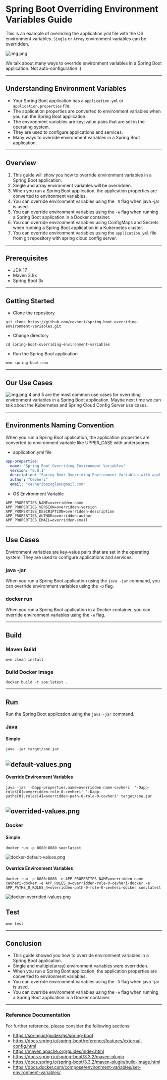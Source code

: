 # Spring Boot Overriding Environment Variables Guide


This is an example of overriding the application.yml file with the OS environment variables. 
`Single` or `Array` environment variables can be overridden.

![img.png](images/title.png)

We talk about many ways to override environment variables in a Spring Boot application. Not auto-configuration :(

---

## Understanding Environment Variables
* Your Spring Boot application has a `application.yml` or `application.properties` file.
* The application properties are converted to environment variables when you run the Spring Boot application.
* The environment variables are key-value pairs that are set in the operating system.
* They are used to configure applications and services.
* Many ways to override environment variables in a Spring Boot application.

---

## Overview
1. This guide will show you how to override environment variables in a Spring Boot application.
2. Single and array environment variables will be overridden.
3. When you run a Spring Boot application, the application properties are converted to environment variables.
4. You can override environment variables using the `-D` flag when java -jar is used.
5. You can override environment variables using the `-e` flag when running a Spring Boot application in a Docker container.
6. You can override environment variables using ConfigMaps and Secrets when running a Spring Boot application in a Kubernetes cluster.
7. You can override environment variables using the `application.yml` file from git repository with spring cloud config server.

----

## Prerequisites
* JDK 17
* Maven 3.9x
* Spring Boot 3x

---

## Getting Started
* Clone the repository
```shell
git clone https://github.com/cevheri/spring-boot-overriding-environment-variables.git
```

* Change directory
```shell
cd spring-boot-overriding-environment-variables
```

* Run the Spring Boot application
```shell
mvn spring-boot:run
```

---


## Our Use Cases
![img.png](images/uses-cases.png)
4 and 5 are the most common use cases for overriding environment variables in a Spring Boot application. Maybe next time we can talk about the Kubernetes and Spring Cloud Config Server use cases.

---

## Environments Naming Convention
When you run a Spring Boot application, the application properties are converted to environment variable like UPPER_CASE with underscores.

* application.yml file
```yml
app-properties:
  name: "Spring Boot Overriding Environment Variables"
  version: "0.0.1"
  description: "Spring Boot Overriding Environment Variables with application.yml"
  author: "Cevheri"
  email: "cevheribozoglan@gmail.com"
```
* OS Environment Variable
```shell
APP_PROPERTIES_NAME=overridden-name
APP_PROPERTIES_VERSION=overridden-version
APP_PROPERTIES_DESCRIPTION=overridden-description
APP_PROPERTIES_AUTHOR=overridden-author
APP_PROPERTIES_EMAIL=overridden-email
```

---

## Use Cases
Environment variables are key-value pairs that are set in the operating system.
They are used to configure applications and services.

### java -jar
When you run a Spring Boot application using the `java -jar` command, you can override environment variables using the `-D` flag.



### docker run
When you run a Spring Boot application in a Docker container, you can override environment variables using the `-e` flag.
    

---

## Build
### Maven Build
```shell
mvn clean install
```

### Build Docker Image
```shell
docker build -t soe:latest .
```

---

## Run
Run the Spring Boot application using the `java -jar` command. 

### Java
#### Simple
```shell
java -jar target/soe.jar
```
![default-values.png](images/default-values.png)
---

#### Override Environment Variables
```shell
java -jar '-Dapp-properties.name=overridden-name-cevheri' '-Dapp-roles[0]=overridden-role-0-cevheri' '-Dapp-paths[0].roles[4]=overridden-path-0-role-0-cevheri' target/soe.jar
```
![overrided-values.png](images/overrided-values.png)
---

### Docker
#### Simple
```shell
docker run -p 8080:8080 soe:latest
```
![docker-default-values.png](images/docker-default-values.png)
#### Override Environment Variables
```shell
docker run -p 8080:8080 -e APP_PROPERTIES_NAME=overridden-name-cevheri-docker -e APP_ROLES_0=overridden-role-0-cevheri-docker -e APP_PATHS_0_ROLES_4=overridden-path-0-role-0-cevheri-docker soe:latest
```
![docker-overrided-values.png](images/docker-overrided-values.png)


## Test

```shell
mvn test
```

---

## Conclusion
* This guide showed you how to override environment variables in a Spring Boot application. 
* Single and multiple(array) environment variables were overridden. 
* When you run a Spring Boot application, the application properties are converted to environment variables. 
* You can override environment variables using the `-D` flag when java -jar is used. 
* You can override environment variables using the `-e` flag when running a Spring Boot application in a Docker container.

---

### Reference Documentation

For further reference, please consider the following sections:
* https://spring.io/guides/gs/spring-boot
* https://docs.spring.io/spring-boot/reference/features/external-config.html
* https://maven.apache.org/guides/index.html
* https://docs.spring.io/spring-boot/3.3.2/maven-plugin
* https://docs.spring.io/spring-boot/3.3.2/maven-plugin/build-image.html
* https://docs.docker.com/compose/environment-variables/set-environment-variables/
